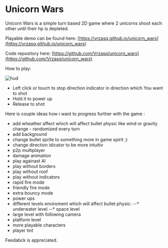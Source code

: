 # Unicorn Wars

Unicorn Wars is a simple turn based 2D game where 2 unicorns shoot each other until their hp is depleted.

Playable demo can be found here:
[https://vrzasq.github.io/unicorn_wars](https://vrzasq.github.io/unicorn_wars)

Code repository here:
[https://github.com/Vrzasq/unicorn_wars](https://github.com/Vrzasq/unicorn_wars)

How to play:

![hud](https://imgur.com/cjbkkUk.jpg)

* Left click or touch to stop direction indicator in direction which You want to shot
* Hold it to power up
* Release to shot

Here is couple ideas how i want to progress further with the game :

* add wheather affect which will affect bullet physic like wind or gravity change - randomized every turn
* add background
* change bullet sprite to something more in game spirit ;)
* change direction idicator to be more intuitiv
* p2p multiplayer
* damage animation
* play againast AI
* play without borders
* play without roof
* play without indicators
* rapid fire mode
* friendly fire mode
* extra bouncy mode
* power ups
* different levels enviroment which will affect bullet physic:
--* underwater level
--* space level
* large level with following camera
* platform level
* more playable characters
* player tint

Feedabck is appreciated.
